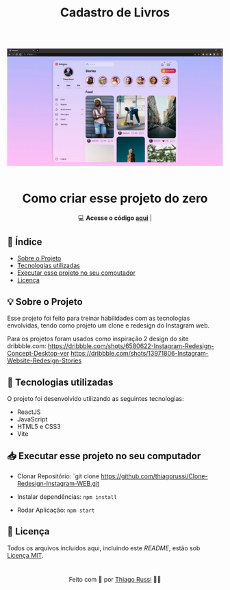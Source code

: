
  <h1 align="center">Cadastro de Livros</h1> 
  <br><br>

<p align="center">
  <img src="https://github.com/thiagorussi/Clone-Redesign-Instagram-WEB/blob/main/20221013_195255.gif"/>
  <br><br>
</p>

<h1 align="center">Como criar esse projeto do zero</h1> 
<div align="center">

💻 **Acesse o código [aqui](https://github.com/thiagorussi/Clone-Redesign-Instagram-WEB/blob/main/src/App.jsx)** | 
 

</div>


## 📑 Índice

- [Sobre o Projeto](#-sobre-o-projeto)
- [Tecnologias utilizadas](#-tecnologias-utilizadas)
- [Executar esse projeto no seu computador](#-Executar-esse-projeto-no-seu-computador)
- [Licença](#-licença)

## 💡 Sobre o Projeto

Esse projeto foi feito para treinar habilidades com as tecnologias envolvidas, tendo como projeto um clone e redesign do Instagram web.

Para os projetos foram usados como inspiração 2 design do site dribbble.com:
https://dribbble.com/shots/6580622-Instagram-Redesign-Concept-Desktop-ver
https://dribbble.com/shots/13971806-Instagram-Website-Redesign-Stories

## 🚀 Tecnologias utilizadas

O projeto foi desenvolvido utilizando as seguintes tecnologias:

- ReactJS
- JavaScript
- HTML5 e CSS3
- Vite


## 📥 Executar esse projeto no seu computador

- Clonar Repositório: `git clone https://github.com/thiagorussi/Clone-Redesign-Instagram-WEB.git

- Instalar dependências: `npm install`
- Rodar Aplicação: `npm start`


## 📕 Licença

Todos os arquivos incluídos aqui, incluindo este _README_, estão sob [Licença MIT](./LICENSE).

#
<div align = "center">Feito com 🖤 por <a href="https://www.linkedin.com/in/thiago-russi-79aa3b163/">Thiago Russi</a> 👨‍💻 </div>
